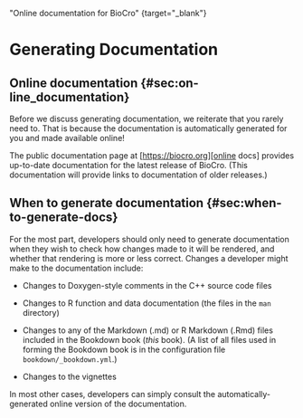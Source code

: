<!--  external references -->

[online docs]: https://biocro.org
  "Online documentation for BioCro" {target="_blank"}

<!-- main text -->

# Generating Documentation

## Online documentation {#sec:on-line_documentation}

Before we discuss generating documentation, we reiterate that you
rarely need to.  That is because the documentation is automatically
generated for you and made available online!

The public documentation page at [https://biocro.org][online
docs] provides up-to-date documentation for the latest release of
BioCro.  (This documentation will provide links to documentation of
older releases.)

## When to generate documentation {#sec:when-to-generate-docs}

For the most part, developers should only need to generate
documentation when they wish to check how changes made to it will be
rendered, and whether that rendering is more or less correct.  Changes
a developer might make to the documentation include:

* Changes to Doxygen-style comments in the C++ source code files

* Changes to R function and data documentation (the files in the `man`
  directory)

* Changes to any of the Markdown (.md) or R Markdown (.Rmd) files
  included in the Bookdown book (_this_ book).  (A list of all files
  used in forming the Bookdown book is in the configuration file
  `bookdown/_bookdown.yml`.)

* Changes to the vignettes

In most other cases, developers can simply consult the
automatically-generated online version of the documentation.
